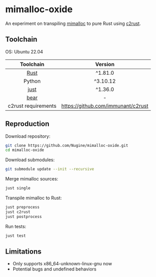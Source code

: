 # mimalloc-oxide

An experiment on transpiling [mimalloc](https://github.com/microsoft/mimalloc) to pure Rust using [c2rust](https://github.com/immunant/c2rust).

## Toolchain

OS: Ubuntu 22.04

|               Toolchain               | Version  |
| :-----------------------------------: | :------: |
|      [Rust](https://rustup.rs/)       | ^1.81.0  |
|                Python                 | ^3.10.12 |
| [just](https://github.com/casey/just) | ^1.36.0  |
| [bear](https://github.com/rizsotto/Bear) | - |
| c2rust requirements | https://github.com/immunant/c2rust |

## Reproduction

Download repository:

```bash
git clone https://github.com/Nugine/mimalloc-oxide.git
cd mimalloc-oxide
```

Download submodules:

```bash
git submodule update --init --recursive
```

Merge mimalloc sources:

```bash
just single
```

Transpile mimalloc to Rust:

```bash
just preprocess
just c2rust
just postprocess
```

Run tests:

```bash
just test
```

## Limitations

+ Only supports x86_64-unknown-linux-gnu now
+ Potential bugs and undefined behaviors
